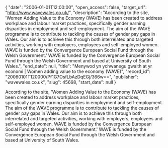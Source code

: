 {
  "date": "2006-01-01T12:00:00", 
  "open_access": false, 
  "target_url": "http://www.wavewales.co.uk/", 
  "description": "According to the site, 'Women Adding Value to the Economy (WAVE) has been created to address workplace and labour market practices, specifically gender earning disparities in employment and self-employment. The aim of the WAVE programme is to contribute to tackling the causes of gender pay gaps in Wales. Our aim is to achieve this through both interrelated and targeted activities, working with employers, employees and self-employed women. WAVE is funded by the Convergence European Social Fund through the Welsh Government.' WAVE is funded by the Convergence European Social Fund through the Welsh Government and based at University of South Wales.", 
  "end_date": null, 
  "title": "Menywod yn ychwanegu gwaith at yr economi | Women adding value to the economy (WAVE)", 
  "record_id": "20060101T120000/Pf1G7OsfLbAzDqEGj/366w==", 
  "publisher": "wavewales.co.uk", 
  "slug": 45668, 
  "start_date": null
}

According to the site, 'Women Adding Value to the Economy (WAVE) has been created to address workplace and labour market practices, specifically gender earning disparities in employment and self-employment. The aim of the WAVE programme is to contribute to tackling the causes of gender pay gaps in Wales. Our aim is to achieve this through both interrelated and targeted activities, working with employers, employees and self-employed women. WAVE is funded by the Convergence European Social Fund through the Welsh Government.' WAVE is funded by the Convergence European Social Fund through the Welsh Government and based at University of South Wales.
